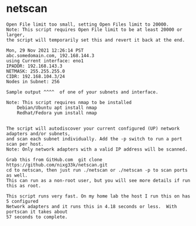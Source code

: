 # netscan

    Open File limit too small, setting Open Files limit to 20000.
    Note: This script requires Open File limit to be at least 20000 or larger, 
    the script will temporarily set this and revert it back at the end.

    Mon, 29 Nov 2021 12:26:14 PST
    abc.somedomain.com, 192.168.144.3
    using Current interface: eno1
    IPADDR: 192.168.143.3
    NETMASK: 255.255.255.0
    CIDR: 192.168.104.3/24
    Nodes in Subnet: 256

    Sample output ^^^^  of one of your subnets and interface.

    Note: This script requires nmap to be installed
        Debian/Ubuntu apt install nmap
        Redhat/Fedora yum install nmap


    The script will autodiscover your current configured (UP) network adapters and/or subnets,
    and scan each subnet individually. Add the -p switch to run a port scan per host.
    Note: Only network adapters with a valid IP address will be scanned.

    Grab this from GitHub.com  git clone https://github.com/nixg33k/netscan.git
    cd to netscan, then just run ./netscan or ./netscan -p to scan ports as well.
    This can run as a non-root user, but you will see more details if run this as root.

    This script runs very fast. On my home lab the host I run this on has 5 configured
    Network adapters and it runs this in 4.18 seconds or less.  With portscan it takes about
    57 seconds to complete.


